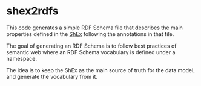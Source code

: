 # shex2rdfs

This code generates a simple RDF Schema file that describes the main properties defined in the 
 [ShEx](https://github.com/weso/SAF-Lux/tree/main/shex) following the annotations in that file. 

 The goal of generating an RDF Schema is to follow best practices of semantic web where an RDF Schema vocabulary is defined under a namespace.

 The idea is to keep the ShEx as the main source of truth for the data model, and generate 
  the vocabulary from it.